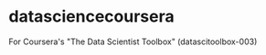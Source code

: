 datasciencecoursera
===================

For Coursera's "The Data Scientist Toolbox" (datascitoolbox-003)
